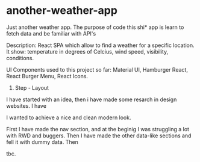 # another-weather-app

Just another weather app. The purpose of code this shi\* app is learn to fetch data and be familiar with API's

Description: React SPA which allow to find a weather for a specific location. It show: temperature in degrees of Celcius, wind speed, visibility, conditions.

UI Components used to this project so far: Material UI, Hamburger React, React Burger Menu, React Icons.

1. Step - Layout

I have started with an idea, then i have made some resarch in design websites. I have

I wanted to achieve a nice and clean modern look.

First I have made the nav section, and at the beginig I was struggling a lot with RWD and buggers. Then I have made the other data-like sections and fell it with dummy data. Then

tbc.
